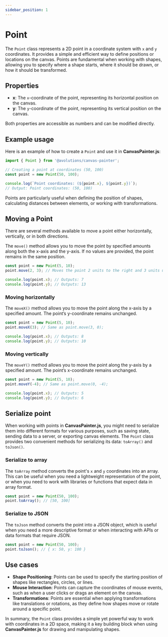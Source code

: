 ```yaml
---
sidebar_position: 1
---
```


# Point

The `Point` class represents a 2D point in a coordinate system with `x` and `y` coordinates. It provides a simple and efficient way to define positions or locations on the canvas. Points are fundamental when working with shapes, allowing you to specify where a shape starts, where it should be drawn, or how it should be transformed.

## Properties

- **x**: The `x`-coordinate of the point, representing its horizontal position on the canvas.
- **y**: The `y`-coordinate of the point, representing its vertical position on the canvas.

Both properties are accessible as numbers and can be modified directly.

## Example usage

Here is an example of how to create a `Point` and use it in **CanvasPainter.js**:

```js
import { Point } from '@avolutions/canvas-painter';

// Creating a point at coordinates (50, 100)
const point = new Point(50, 100);

console.log(`Point coordinates: (${point.x}, ${point.y})`);
// Output: Point coordinates: (50, 100)
```

Points are particularly useful when defining the position of shapes, calculating distances between elements, or working with transformations.

## Moving a Point

There are several methods available to move a point either horizontally, vertically, or in both directions.

The `move()` method allows you to move the point by specified amounts along both the x-axis and the y-axis. If no values are provided, the point remains in the same position.

```typescript
const point = new Point(5, 10);
point.move(2, 3); // Moves the point 2 units to the right and 3 units up

console.log(point.x); // Outputs: 7
console.log(point.y); // Outputs: 13
```

### Moving horizontally

The `moveX()` method allows you to move the point along the x-axis by a specified amount. The point’s y-coordinate remains unchanged.

```js
const point = new Point(5, 10);
point.moveX(3); // Same as point.move(3, 0);

console.log(point.x); // Outputs: 8
console.log(point.y); // Outputs: 10
```

### Moving vertically

The `moveY()` method allows you to move the point along the y-axis by a specified amount. The point’s x-coordinate remains unchanged.

```js
const point = new Point(5, 10);
point.moveY(-4); // Same as point.move(0, -4);

console.log(point.x); // Outputs: 5
console.log(point.y); // Outputs: 6
```

## Serialize point

When working with points in **CanvasPainter.js**, you might need to serialize them into different formats for various purposes, such as saving state, sending data to a server, or exporting canvas elements. The `Point` class provides two convenient methods for serializing its data: `toArray()` and `toJson()`.

### Serialize to array

The `toArray` method converts the point's `x` and `y` coordinates into an array. This can be useful when you need a lightweight representation of the point, or when you need to work with libraries or functions that expect data in array format.

```js
const point = new Point(50, 100);
point.toArray(); // [50, 100]
```

### Serialize to JSON

The `toJson` method converts the point into a JSON object, which is useful when you need a more descriptive format or when interacting with APIs or data formats that require JSON.

```js
const point = new Point(50, 100);
point.toJson(); // { x: 50, y: 100 }
```

## Use cases

- **Shape Positioning**: Points can be used to specify the starting position of shapes like rectangles, circles, or lines.
- **Mouse Interaction**: Points can capture the coordinates of mouse events, such as when a user clicks or drags an element on the canvas.
- **Transformations**: Points are essential when applying transformations like translations or rotations, as they define how shapes move or rotate around a specific point.

In summary, the `Point` class provides a simple yet powerful way to work with coordinates in a 2D space, making it a key building block when using **CanvasPainter.js** for drawing and manipulating shapes.
